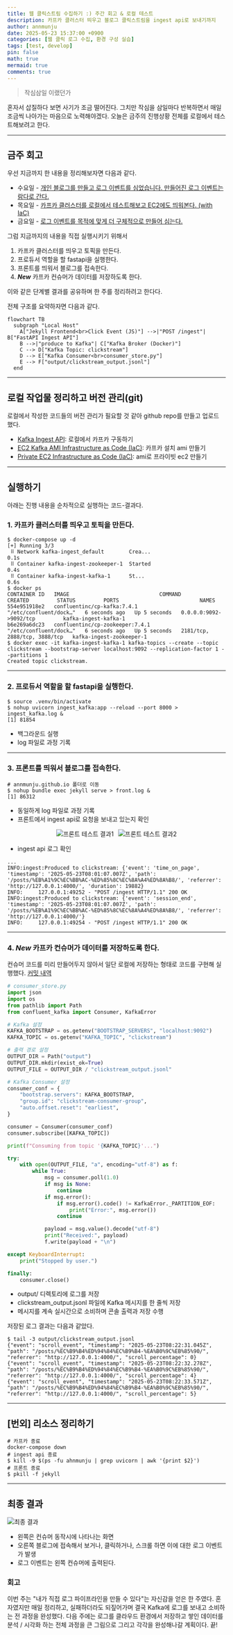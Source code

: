 ```yaml
---
title: 웹 클릭스트림 수집하기 :) 주간 회고 & 로컬 테스트
description: 카프카 클러스터 띄우고 블로그 클릭스트림을 ingest api로 보내기까지
author: annmunju
date: 2025-05-23 15:37:00 +0900
categories: [웹 클릭 로그 수집, 환경 구성 실습]
tags: [test, develop]
pin: false
math: true
mermaid: true
comments: true
---
```


> 작심삼일 이랬던가

혼자서 삽질하다 보면 사기가 조금 떨어진다. 그치만 작심을 삼일마다 반복하면서 매일 조금씩 나아가는 마음으로 노력해야겠다. 
오늘은 금주의 진행상황 전체를 로컬에서 테스트해보려고 한다.

---

## 금주 회고

우선 지금까지 한 내용을 정리해보자면 다음과 같다.
- 수요일 - [개인 블로그를 만들고 로그 이벤트를 심었습니다. 만들어진 로그 이벤트는 람다로 간다.](https://annmunju.github.io/posts/%ED%8C%90-%EB%B2%8C%EB%A6%AC%EA%B8%B0/)
- 목요일 - [카프카 클러스터를 로컬에서 테스트해보고 EC2에도 띄워본다. (with IaC)](https://annmunju.github.io/posts/%EC%B9%B4%ED%94%84%EC%B9%B4-%ED%81%B4%EB%9F%AC%EC%8A%A4%ED%84%B0/)
- 금요일 - [로그 이벤트를 목적에 맞게 더 구체적으로 만들어 심는다.](https://annmunju.github.io/posts/%EC%88%98%EC%A7%91-%EB%A1%9C%EA%B7%B8-%EA%B5%AC%EC%B2%B4%ED%99%94/)


그럼 지금까지의 내용을 직접 실행시키기 위해서
1. 카프카 클러스터를 띄우고 토픽을 만든다.
2. 프로듀서 역할을 할 fastapi을 실행한다.
3. 프론트를 띄워서 블로그를 접속한다.
4. ***New*** 카프카 컨슈머가 데이터를 저장하도록 한다.

이와 같은 단계별 결과를 공유하며 한 주를 정리하려고 한다다.

전체 구조를 요약하자면 다음과 같다.

```mermaid
flowchart TB
  subgraph "Local Host"
    A["Jekyll Frontend<br>Click Event (JS)"] -->|"POST /ingest"| B["FastAPI Ingest API"]
    B -->|"produce to Kafka"| C["Kafka Broker (Docker)"]
    C --> D["Kafka Topic: clickstream"]
    D --> E["Kafka Consumer<br>consumer_store.py"]
    E --> F["output/clickstream_output.jsonl"]
  end
```


---

## 로컬 작업물 정리하고 버전 관리(git)
로컬에서 작성한 코드들의 버전 관리가 필요할 것 같아 github repo를 만들고 업로드 했다. 

- [Kafka Ingest API](https://github.com/annmunju/ingest-web-log/tree/main/kafka-ingest): 로컬에서 카프카 구동하기
- [EC2 Kafka AMI Infrastructure as Code (IaC)](https://github.com/annmunju/ingest-web-log/tree/main/IaC/ec2-kafka-ami): 카프카 설치 ami 만들기
- [Private EC2 Infrastructure as Code (IaC)](https://github.com/annmunju/ingest-web-log/blob/main/IaC/ec2-private-kafka): ami로 프라이빗 ec2 만들기

---

## 실행하기
아래는 진행 내용을 순차적으로 실행하는 코드-결과다.

### 1. 카프카 클러스터를 띄우고 토픽을 만든다.
```shell
$ docker-compose up -d
[+] Running 3/3
 ⠿ Network kafka-ingest_default        Crea...                                0.1s
 ⠿ Container kafka-ingest-zookeeper-1  Started                                0.4s
 ⠿ Container kafka-ingest-kafka-1      St...                                  0.6s
$ docker ps
CONTAINER ID   IMAGE                             COMMAND                  CREATED         STATUS         PORTS                          NAMES
554e951918e2   confluentinc/cp-kafka:7.4.1       "/etc/confluent/dock…"   6 seconds ago   Up 5 seconds   0.0.0.0:9092->9092/tcp         kafka-ingest-kafka-1
b6e269a6dc23   confluentinc/cp-zookeeper:7.4.1   "/etc/confluent/dock…"   6 seconds ago   Up 5 seconds   2181/tcp, 2888/tcp, 3888/tcp   kafka-ingest-zookeeper-1
$ docker exec -it kafka-ingest-kafka-1 kafka-topics --create --topic clickstream --bootstrap-server localhost:9092 --replication-factor 1 --partitions 1
Created topic clickstream.
```
---

### 2. 프로듀서 역할을 할 fastapi을 실행한다.

```shell
$ source .venv/bin/activate
$ nohup uvicorn ingest_kafka:app --reload --port 8000 > ingest_kafka.log &
[1] 81854
```
- 백그라운드 실행
- log 파일로 과정 기록

---

### 3. 프론트를 띄워서 블로그를 접속한다.

```shell
# annmunju.github.io 폴더로 이동
$ nohup bundle exec jekyll serve > front.log &
[1] 86312
```
- 동일하게 log 파일로 과정 기록
- 프론트에서 ingest api로 요청을 보내고 있는지 확인

<div style="display: flex; justify-content: center; gap: 2%; align-items: flex-start;">
  <img src="sources/project1_Ingest-web-click-log/2025-05-23-로컬-테스트/01.png" alt="프론트 테스트 결과1" style="height: auto;">
  <img src="sources/project1_Ingest-web-click-log/2025-05-23-로컬-테스트/02.png" alt="프론트 테스트 결과2" style="height: auto;">
</div>

- ingest api 로그 확인
```
...
INFO:ingest:Produced to clickstream: {'event': 'time_on_page', 'timestamp': '2025-05-23T08:01:07.007Z', 'path': '/posts/%EB%A1%9C%EC%BB%AC-%ED%85%8C%EC%8A%A4%ED%8A%B8/', 'referrer': 'http://127.0.0.1:4000/', 'duration': 19882}
INFO:     127.0.0.1:49252 - "POST /ingest HTTP/1.1" 200 OK
INFO:ingest:Produced to clickstream: {'event': 'session_end', 'timestamp': '2025-05-23T08:01:07.007Z', 'path': '/posts/%EB%A1%9C%EC%BB%AC-%ED%85%8C%EC%8A%A4%ED%8A%B8/', 'referrer': 'http://127.0.0.1:4000/'}
INFO:     127.0.0.1:49254 - "POST /ingest HTTP/1.1" 200 OK
```

---

### 4. ***New*** 카프카 컨슈머가 데이터를 저장하도록 한다.
컨슈머 코드를 미리 만들어두지 않아서 일단 로컬에 저장하는 형태로 코드를 구현해 실행했다.
 [커밋 내역](https://github.com/annmunju/ingest-web-log/commit/521c9331b2a1cb96b82d7f58060c3920d42a3433)

```python
# consumer_store.py
import json
import os
from pathlib import Path
from confluent_kafka import Consumer, KafkaError

# Kafka 설정
KAFKA_BOOTSTRAP = os.getenv("BOOTSTRAP_SERVERS", "localhost:9092")
KAFKA_TOPIC = os.getenv("KAFKA_TOPIC", "clickstream")

# 출력 경로 설정
OUTPUT_DIR = Path("output")
OUTPUT_DIR.mkdir(exist_ok=True)
OUTPUT_FILE = OUTPUT_DIR / "clickstream_output.jsonl"

# Kafka Consumer 설정
consumer_conf = {
    "bootstrap.servers": KAFKA_BOOTSTRAP,
    "group.id": "clickstream-consumer-group",
    "auto.offset.reset": "earliest",
}

consumer = Consumer(consumer_conf)
consumer.subscribe([KAFKA_TOPIC])

print(f"Consuming from topic '{KAFKA_TOPIC}'...")

try:
    with open(OUTPUT_FILE, "a", encoding="utf-8") as f:
        while True:
            msg = consumer.poll(1.0)
            if msg is None:
                continue
            if msg.error():
                if msg.error().code() != KafkaError._PARTITION_EOF:
                    print("Error:", msg.error())
                continue

            payload = msg.value().decode("utf-8")
            print("Received:", payload)
            f.write(payload + "\n")

except KeyboardInterrupt:
    print("Stopped by user.")

finally:
    consumer.close()
```
- output/ 디렉토리에 로그를 저장
- clickstream_output.jsonl 파일에 Kafka 메시지를 한 줄씩 저장
- 메시지를 계속 실시간으로 소비하며 콘솔 출력과 저장 수행

저장된 로그 결과는 다음과 같았다.
```shell
$ tail -3 output/clickstream_output.jsonl
{"event": "scroll_event", "timestamp": "2025-05-23T08:22:31.045Z", "path": "/posts/%EC%B9%B4%ED%94%84%EC%B9%B4-%EA%B0%9C%EB%85%90/", "referrer": "http://127.0.0.1:4000/", "scroll_percentage": 0}
{"event": "scroll_event", "timestamp": "2025-05-23T08:22:32.278Z", "path": "/posts/%EC%B9%B4%ED%94%84%EC%B9%B4-%EA%B0%9C%EB%85%90/", "referrer": "http://127.0.0.1:4000/", "scroll_percentage": 4}
{"event": "scroll_event", "timestamp": "2025-05-23T08:22:33.571Z", "path": "/posts/%EC%B9%B4%ED%94%84%EC%B9%B4-%EA%B0%9C%EB%85%90/", "referrer": "http://127.0.0.1:4000/", "scroll_percentage": 5}
```

---

## [번외] 리소스 정리하기
```shell
# 카프카 종료
docker-compose down
# ingest api 종료
$ kill -9 $(ps -fu ahnmunju | grep uvicorn | awk '{print $2}')
# 프론트 종료
$ pkill -f jekyll
```

---

## 최종 결과 
![최종 결과](sources/project1_Ingest-web-click-log/2025-05-23-로컬-테스트/03.gif)
- 왼쪽은 컨슈머 동작시에 나타나는 화면
- 오른쪽 블로그에 접속해서 보거나, 클릭하거나, 스크롤 하면 이에 대한 로그 이벤트가 발생
- 로그 이벤트는 왼쪽 컨슈머에 출력된다.

### 회고
이번 주는 "내가 직접 로그 파이프라인을 만들 수 있다"는 자신감을 얻은 한 주였다.
혼자였지만 매일 정리하고, 실패하더라도 되짚어가며 결국 Kafka에 로그를 보내고 소비하는 전 과정을 완성했다. 
다음 주에는 로그를 클라우드 환경에서 저장하고 쌓인 데이터를 분석 / 시각화 하는 전체 과정을 큰 그림으로 그리고 각각을 완성해나갈 계획이다. 끝!